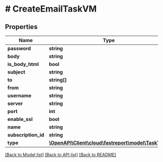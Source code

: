 # # CreateEmailTaskVM

## Properties

Name | Type | Description | Notes
------------ | ------------- | ------------- | -------------
**password** | **string** |  | [optional]
**body** | **string** |  | [optional]
**is_body_html** | **bool** |  | [optional]
**subject** | **string** |  | [optional]
**to** | **string[]** |  | [optional]
**from** | **string** |  | [optional]
**username** | **string** |  | [optional]
**server** | **string** |  | [optional]
**port** | **int** |  | [optional]
**enable_ssl** | **bool** |  | [optional]
**name** | **string** |  | [optional]
**subscription_id** | **string** |  | [optional]
**type** | [**\OpenAPI\Client\cloud\fastreport\model\TaskType**](TaskType.md) |  | [optional]

[[Back to Model list]](../../README.md#models) [[Back to API list]](../../README.md#endpoints) [[Back to README]](../../README.md)

